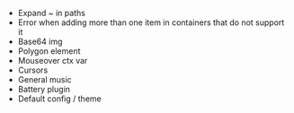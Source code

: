 - Expand ~ in paths
- Error when adding more than one item in containers that do not support it
- Base64 img
- Polygon element
- Mouseover ctx var
- Cursors
- General music
- Battery plugin
- Default config / theme
